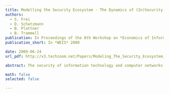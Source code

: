 ```yaml
---
title: Modelling the Security Ecosystem - The Dynamics of (In)Security
authors:
  - S. Frei
  - D. Schatzmann
  - B. Plattner
  - B. Trammell
publication: In Proceedings of the 8th Workshop on *Economics of Information Security and Privacy*, London, June 2009
publication_short: In *WEIS* 2009

date: 2009-06-24
url_pdf: http://x3.techzoom.net/Papers/Modeling_The_Security_Ecosystem_(2009).pdf

abstract: The security of information technology and computer networks is effected by a wide variety of actors and processes which together make up a security ecosystem; here we examine this ecosystem, consolidating many aspects of security that have hitherto been discussed only separately. First, we analyze the roles of the major actors within this ecosystem and the processes they participate in, and the the paths vulnerability data take through the ecosystem and the impact of each of these on security risk. Then, based on a quantitative examination of 27,000 vulnerabilities disclosed over the past decade and taken from publicly available data sources, we quantify the systematic gap between exploit and patch availability. We provide the first examination of the impact and the risks associated with this gap on the ecosystem as a whole. Our analysis provides a metric for the success of the “responsible disclosure” process. We measure the prevalence of the commercial markets for vulnerability information and highlight the role of security information providers (SIP), which function as the "free press" of the ecosystem.

math: false
selected: false

---
```

